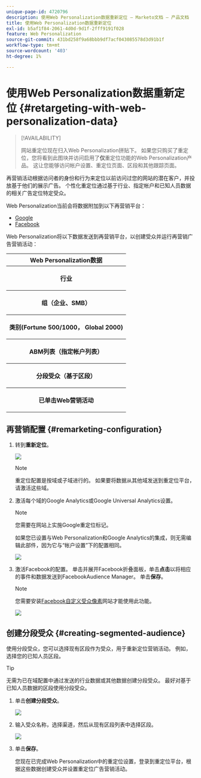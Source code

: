 ```yaml
---
unique-page-id: 4720796
description: 使用Web Personalization数据重新定位 — Marketo文档 — 产品文档
title: 使用Web Personalization数据重新定位
exl-id: b5af1f84-2061-4d0d-9d1f-2fff9191f028
feature: Web Personalization
source-git-commit: 431bd258f9a68bbb9df7acf043085578d3d91b1f
workflow-type: tm+mt
source-wordcount: '403'
ht-degree: 1%

---
```


# 使用Web Personalization数据重新定位 {#retargeting-with-web-personalization-data}

>[!AVAILABILITY]
>
>网站重定位现在归入Web Personalization拼贴下。 如果您只购买了重定位，您将看到此图块并访问启用了&#x200B;**仅**&#x200B;重定位功能的Web Personalization产品。 这让您能够访问帐户设置、重定位页面、区段和其他跟踪页面。

再营销活动根据访问者的身份和行为来定位以前访问过您的网站的潜在客户，并投放基于他们的展示广告。 个性化重定位通过基于行业、指定帐户和已知人员数据的相关广告定位特定受众。

Web Personalization当前会将数据附加到以下再营销平台：

* [Google](/help/marketo/product-docs/web-personalization/website-retargeting/personalized-remarketing-in-google.md)
* [Facebook](/help/marketo/product-docs/web-personalization/website-retargeting/personalized-remarketing-in-facebook.md)

Web Personalization将以下数据发送到再营销平台，以创建受众并运行再营销广告营销活动：

<table> 
 <tbody> 
  <tr> 
   <th colspan="1">Web Personalization数据</th> 
  </tr> 
  <tr> 
   <th><p>行业</p></th> 
  </tr> 
  <tr> 
   <th><p>组（企业、SMB）</p></th> 
  </tr> 
  <tr> 
   <th><p>类别(Fortune 500/1000， Global 2000)</p></th> 
  </tr> 
  <tr> 
   <th><p>ABM列表（指定帐户列表）</p></th> 
  </tr> 
  <tr> 
   <th><p>分段受众（基于区段）</p></th> 
  </tr> 
  <tr> 
   <th><p>已单击Web营销活动</p></th> 
  </tr> 
 </tbody> 
</table>

## 再营销配置 {#remarketing-configuration}

1. 转到&#x200B;**重新定位**。

   ![](assets/one.png)

   >[!NOTE]
   >
   >重定位配置是按域或子域进行的。 如果要将数据从其他域发送到重定位平台，请激活这些域。

1. 激活每个域的Google Analytics或Google Universal Analytics设置。

   >[!NOTE]
   >
   >您需要在网站上实施Google重定位标记。
   >
   >如果您已设置与Web Personalization和Google Analytics的集成，则无需编辑此部件，因为它与“帐户设置”下的配置相同。

   ![](assets/two.png)

1. 激活Facebook的配置。 单击并展开Facebook折叠面板，单击&#x200B;**点击**&#x200B;以将相应的事件和数据发送到FacebookAudience Manager。 单击&#x200B;**保存**。

   >[!NOTE]
   >
   >您需要安装[Facebook自定义受众像素](https://developers.facebook.com/docs/ads-for-websites/website-custom-audiences/getting-started#install-the-pixel)网站才能使用此功能。

   ![](assets/three.png)

## 创建分段受众 {#creating-segmented-audience}

使用分段受众，您可以选择现有区段作为受众，用于重新定位营销活动。 例如，选择您的已知人员区段。

>[!TIP]
>
>无需为已在域配置中通过发送的行业数据或其他数据创建分段受众。 最好对基于已知人员数据的区段使用分段受众。

1. 单击&#x200B;**创建分段受众**。

   ![](assets/image2015-1-15-16-3a36-3a38.png)

1. 输入受众名称，选择渠道，然后从现有区段列表中选择区段。

   ![](assets/image2015-1-15-16-3a40-3a17.png)

1. 单击&#x200B;**保存**。

   您现在已完成Web Personalization中的重定位设置，登录到重定位平台，根据这些数据创建受众并设置重定位广告营销活动。
